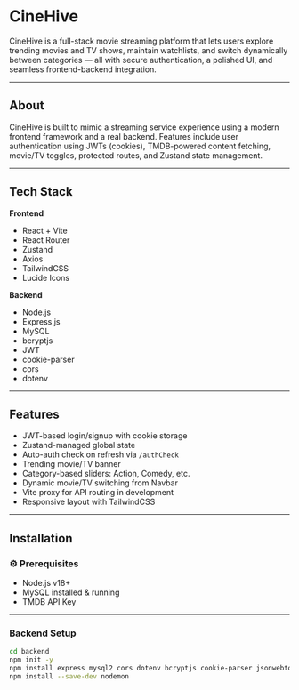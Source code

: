 # CineHive

CineHive is a full-stack movie streaming platform that lets users explore trending movies and TV shows, maintain watchlists, and switch dynamically between categories — all with secure authentication, a polished UI, and seamless frontend-backend integration.

---


## About

CineHive is built to mimic a streaming service experience using a modern frontend framework and a real backend. Features include user authentication using JWTs (cookies), TMDB-powered content fetching, movie/TV toggles, protected routes, and Zustand state management.

---

## Tech Stack

**Frontend**  
- React + Vite  
- React Router  
- Zustand  
- Axios  
- TailwindCSS  
- Lucide Icons

**Backend**  
- Node.js  
- Express.js  
- MySQL  
- bcryptjs  
- JWT  
- cookie-parser  
- cors  
- dotenv

---

## Features

- JWT-based login/signup with cookie storage
- Zustand-managed global state
- Auto-auth check on refresh via `/authCheck`
- Trending movie/TV banner
- Category-based sliders: Action, Comedy, etc.
- Dynamic movie/TV switching from Navbar
- Vite proxy for API routing in development
- Responsive layout with TailwindCSS

---

##  Installation

### ⚙️ Prerequisites

- Node.js v18+
- MySQL installed & running
- TMDB API Key

---

###  Backend Setup

```bash
cd backend
npm init -y
npm install express mysql2 cors dotenv bcryptjs cookie-parser jsonwebtoken
npm install --save-dev nodemon
